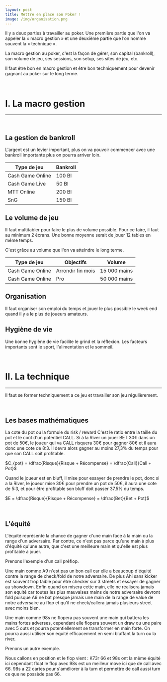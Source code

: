 ```yaml
---
layout: post
title: Mettre en place son Poker !
image: /img/organisation.png
---
```

Il y a deux parties à travailler au poker. Une première partie que l'on va appeler la « macro gestion » et  une deuxième partie que l’on nomme souvent la « technique ».

La macro gestion au poker, c'est la façon de gérer, son capital (bankroll), son volume de jeu, ses sessions, son setup, ses sites de jeu, etc.

Il faut être bon en macro gestion et être bon techniquement pour devenir gagnant au poker sur le long terme.


&nbsp;
# I. La macro gestion
---


&nbsp;
## La gestion de bankroll

L'argent est un levier important, plus on va pouvoir commencer avec une bankroll importante plus on pourra arriver loin.

|Type de jeu|Bankroll|
|-|-|
|Cash Game Online|100 BI|
|Cash Game Live|50 BI|
|MTT Online|200 BI|
|SnG|150 BI|


## Le volume de jeu

Il faut multitabler pour faire le plus de volume possible.
Pour ce faire, il faut au minimum 2 écrans.
Une bonne moyenne serait de jouer 12 tables en même temps.

C'est grâce au volume que l'on va atteindre le long terme.

|Type de jeu|Objectifs|Volume|
|-|-|-|
|Cash Game Online|Arrondir fin mois|15 000 mains|
|Cash Game Online|Pro|50 000 mains|


## Organisation

Il faut organiser son emploi du temps et jouer le plus possible le week end quand il y a le plus de joueurs amateurs.


## Hygiène de vie

Une bonne hygiène de vie facilite le grind et la réflexion. Les facteurs importants sont le sport, l'alimentation et le sommeil.


&nbsp;
# II. La technique
---

Il faut se former techniquement a ce jeu et travailler son jeu régulièrement.


&nbsp;
## Les bases mathématiques

La cote du pot ou la formule du risk / reward
C'est le ratio entre la taille du pot et le coût d'un potentiel CALL.
Si à la River un jouer BET 30€ dans un pot de 50€, le joueur qui va CALL risquera 30€ pour gagner 80€ et il aura donc une cote de 8:3. Il devra alors gagner au moins 27,3% du temps  pour que son CALL soit profitable.

$C_{pot} = \dfrac{Risque}{Risque + Récompense} = \dfrac{Call}{Call + Pot}$

Quand le joueur est en bluff, il mise pour essayer de prendre le pot, donc si a la River, le joueur mise 30€ pour prendre un pot de 50€, il aura une cote de 5:3, et pour être profitable son bluff doit passer 37,5% du temps.

$E = \dfrac{Risque}{Risque + Récompense} = \dfrac{Bet}{Bet + Pot}$


&nbsp;
## L'équité

L'équité représente la chance de gagner d'une main face à la main ou la range d'un adversaire. Par contre, ce n'est pas parce qu’une main à plus d'équité qu'une autre, que c'est une meilleure main et qu'elle est plus profitable à jouer.

Prenons l'exemple d'un call préflop.

Une main comme A9 n'est pas un bon call car elle a beaucoup d'équité contre la range de check/fold de notre adversaire. De plus Ahi sans kicker est souvent trop faible pour être checker sur 3 streets et essayer de gagner au showdown. Enfin quand on misera cette main, elle ne réalisera jamais son equité car toutes les plus mauvaises mains de notre adversaire devront fold puisque A9 ne bat presque jamais une main de la range de value de notre adversaire au flop et qu'il ne check/callera jamais plusieurs street avec moins bien.

Une main comme 98s ne flopera pas souvent une main qui battera les mains fortes adverses, cependant elle flopera souvent un draw ou une paire avec 5 outs et pourra potentiellement se transformer en main forte.
On pourra aussi utiliser son équité efficacement en semi bluffant la turn ou la river.

Prenons un autre exemple.

Nous callons en position et le flop vient : K73r
66 et 98s ont la même équité ici cependant float le flop avec 98s est un meilleur move ici que de call avec 66.
98s a 22 cartes pour s'améliorer à la turn et permettre de call aussi turn ce que ne possède pas 66.

<!--stackedit_data:
eyJoaXN0b3J5IjpbMTg3NTY0MTk3MSw3ODIyNjQzMDcsLTEzNT
Y4ODk2NDcsLTE0NzcwMDEyODEsNzgyMjY0MzA3LDc4MjI2NDMw
Nyw4OTc3MzE3NzYsMjg1Mjc3ODgsLTcyNTc0NjE2MiwtMTMzMz
M3NTMwNSwtMTc0Njc2MDExLC0yMDg2NjA2MTc0LC0xOTgzNTY4
NjI0LDM1ODgyMzgwMCwyOTczNTI5MDQsNzEwODA4NTM4LC0xMz
Q4OTM1NTYyLDE4MTEyMDk2NTEsLTg2NTUyMzQ2MywtNTI2OTY4
ODY3XX0=
-->